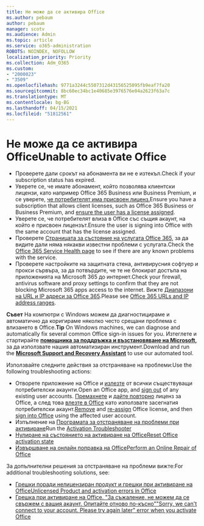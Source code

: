 ```yaml
---
title: Не може да се активира Office
ms.author: pebaum
author: pebaum
manager: scotv
ms.audience: Admin
ms.topic: article
ms.service: o365-administration
ROBOTS: NOINDEX, NOFOLLOW
localization_priority: Priority
ms.collection: Adm_O365
ms.custom:
- "2000023"
- "3509"
ms.openlocfilehash: 9771a3244c5507312d43156525095fb9eaf7fa20
ms.sourcegitcommit: 8bc60ec34bc1e40685e3976576e04a2623f63a7c
ms.translationtype: MT
ms.contentlocale: bg-BG
ms.lasthandoff: 04/15/2021
ms.locfileid: "51812561"
---
```

# <a name="unable-to-activate-office"></a><span data-ttu-id="dcc7e-102">Не може да се активира Office</span><span class="sxs-lookup"><span data-stu-id="dcc7e-102">Unable to activate Office</span></span>

- <span data-ttu-id="dcc7e-103">Проверете дали срокът на абонамента ви не е изтекъл.</span><span class="sxs-lookup"><span data-stu-id="dcc7e-103">Check if your subscription status has expired.</span></span>
- <span data-ttu-id="dcc7e-104">Уверете се, че имате абонамент, който позволява клиентски лицензи, като например Office 365 Business или Business Premium, и се уверете, [че потребителят има присвоен лиценз.](https://docs.microsoft.com/microsoft-365/admin/manage/assign-licenses-to-users?view=o365-worldwide)</span><span class="sxs-lookup"><span data-stu-id="dcc7e-104">Ensure you have a subscription that allows client licenses, such as Office 365 Business or Business Premium, and [ensure the user has a license assigned](https://docs.microsoft.com/microsoft-365/admin/manage/assign-licenses-to-users?view=o365-worldwide).</span></span>
- <span data-ttu-id="dcc7e-105">Уверете се, че потребителят влиза в Office със същия акаунт, на който е присвоен лицензът.</span><span class="sxs-lookup"><span data-stu-id="dcc7e-105">Ensure the user is signing into Office with the same account that has the license assigned.</span></span>
- <span data-ttu-id="dcc7e-106">Проверете [Страницата за състояние на услугата Office 365](https://docs.microsoft.com/office365/enterprise/view-service-health), за да видите дали няма някакви известни проблеми с услугата.</span><span class="sxs-lookup"><span data-stu-id="dcc7e-106">Check the [Office 365 Service Health page](https://docs.microsoft.com/office365/enterprise/view-service-health) to see if there are any known problems with the service.</span></span>
- <span data-ttu-id="dcc7e-107">Проверете настройките на защитната стена, антивирусния софтуер и прокси сървъра, за да потвърдите, че те не блокират достъпа на приложенията на Microsoft 365 до интернет.</span><span class="sxs-lookup"><span data-stu-id="dcc7e-107">Check your firewall, antivirus software and proxy settings to confirm that they are not blocking Microsoft 365 apps access to the internet.</span></span> <span data-ttu-id="dcc7e-108">Вижте [Диапазони на URL и IP адреси за Office 365](https://docs.microsoft.com/office365/enterprise/urls-and-ip-address-ranges "Диапазони от URL и IP адреси за Office 365").</span><span class="sxs-lookup"><span data-stu-id="dcc7e-108">Please see [Office 365 URLs and IP address ranges](https://docs.microsoft.com/office365/enterprise/urls-and-ip-address-ranges "Office 365 URLs and IP address ranges").</span></span>

<span data-ttu-id="dcc7e-109">**Съвет** На компютри с Windows можем да диагностицираме и автоматично да коригираме няколко често срещани проблема с влизането в Office.</span><span class="sxs-lookup"><span data-stu-id="dcc7e-109">**Tip** On Windows machines, we can diagnose and automatically fix several common Office sign-in issues for you.</span></span> <span data-ttu-id="dcc7e-110">Изтеглете и стартирайте  **[помощника за поддръжка и възстановяване на Microsoft,](https://aka.ms/SaRA-OfficeSignInScenario)** за да използвате нашия автоматизиран инструмент.</span><span class="sxs-lookup"><span data-stu-id="dcc7e-110">Download and run the  **[Microsoft Support and Recovery Assistant](https://aka.ms/SaRA-OfficeSignInScenario)** to use our automated tool.</span></span>

<span data-ttu-id="dcc7e-111">Използвайте следните действия за отстраняване на проблеми:</span><span class="sxs-lookup"><span data-stu-id="dcc7e-111">Use the following troubleshooting actions:</span></span>

- <span data-ttu-id="dcc7e-112">Отворете приложение на Office и [излезте](https://support.office.com/article/5a20dc11-47e9-4b6f-945d-478cb6d92071) от всички съществуващи потребителски акаунти.</span><span class="sxs-lookup"><span data-stu-id="dcc7e-112">Open an Office app, and [sign out](https://support.office.com/article/5a20dc11-47e9-4b6f-945d-478cb6d92071) of any existing user accounts.</span></span> <span data-ttu-id="dcc7e-113">[Премахнете](https://docs.microsoft.com/microsoft-365/admin/manage/remove-licenses-from-users) и [дайте повторно](https://docs.microsoft.com/microsoft-365/admin/manage/assign-licenses-to-users) лиценз за Office, а след това [влезте в Office](https://support.office.com/article/628ea040-f265-49de-b986-be09c3ebf8a9) като използвате засегнатия потребителски акаунт.</span><span class="sxs-lookup"><span data-stu-id="dcc7e-113">[Remove](https://docs.microsoft.com/microsoft-365/admin/manage/remove-licenses-from-users) and [re-assign](https://docs.microsoft.com/microsoft-365/admin/manage/assign-licenses-to-users) Office license, and then [sign into Office](https://support.office.com/article/628ea040-f265-49de-b986-be09c3ebf8a9) using the affected user account.</span></span>
- <span data-ttu-id="dcc7e-114">Изпълнение на [Програмата за отстраняване на проблеми при активиране](https://aka.ms/SARA-OfficeActivation-Alchemy)</span><span class="sxs-lookup"><span data-stu-id="dcc7e-114">Run the [Activation Troubleshooter](https://aka.ms/SARA-OfficeActivation-Alchemy)</span></span>
- [<span data-ttu-id="dcc7e-115">Нулиране на състоянието на активиране на Office</span><span class="sxs-lookup"><span data-stu-id="dcc7e-115">Reset Office activation state</span></span>](https://docs.microsoft.com/office365/troubleshoot/activation/reset-office-365-proplus-activation-state "Нулиране на състоянието на активиране на Office")
- [<span data-ttu-id="dcc7e-116">Извършване на онлайн поправка на Office</span><span class="sxs-lookup"><span data-stu-id="dcc7e-116">Perform an Online Repair of Office</span></span>](https://support.office.com/Article/7821d4b6-7c1d-4205-aa0e-a6b40c5bb88b?wt.mc_id=Alchemy_ClientDIA)

<span data-ttu-id="dcc7e-117">За допълнителни решения за отстраняване на проблеми вижте:</span><span class="sxs-lookup"><span data-stu-id="dcc7e-117">For additional troubleshooting solutions, see:</span></span>  

- [<span data-ttu-id="dcc7e-118">Грешки поради нелицензиран продукт и грешки при активиране на Office</span><span class="sxs-lookup"><span data-stu-id="dcc7e-118">Unlicensed Product and activation errors in Office</span></span>](https://support.office.com/Article/0d23d3c0-c19c-4b2f-9845-5344fedc4380?wt.mc_id=Alchemy_ClientDIA)
- [<span data-ttu-id="dcc7e-119">Грешка при активиране на Office. "За съжаление, не можем да се свържем с вашия акаунт. Опитайте отново по-късно"</span><span class="sxs-lookup"><span data-stu-id="dcc7e-119">"Sorry, we can't connect to your account. Please try again later" error when you activate Office</span></span>](https://docs.microsoft.com/office/troubleshoot/activation-installation/issue-when-activate-office-from-office-365)